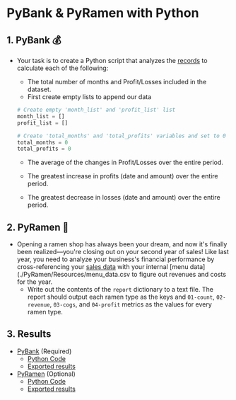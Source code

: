 # PyBank & PyRamen with Python

## 1. PyBank 💰

* Your task is to create a Python script that analyzes the [records](./PyBank/Resources/budget_data.csv) to calculate each of the following:

   * The total number of months and Profit/Losses included in the dataset. 
   * First create empty lists to append our data 
   ```python
   # Create empty 'month_list' and 'profit_list' list
   month_list = [] 
   profit_list = []
   
   # Create 'total_months' and 'total_profits' variables and set to 0
   total_months = 0 
   total_profits = 0
   ```
   * The average of the changes in Profit/Losses over the entire period.

   * The greatest increase in profits (date and amount) over the entire period.

   * The greatest decrease in losses (date and amount) over the entire period.

## 2. PyRamen 🍜
* Opening a ramen shop has always been your dream, and now it's finally been realized––you're closing out on your second year of sales! Like last year, you need to analyze your business's financial performance by cross-referencing your [sales data](./PyRamen/Resources/sales_data.csv) with your internal [menu data](./PyRamen/Resources/menu_data.csv to figure out revenues and costs for the year.
    * Write out the contents of the `report` dictionary to a text file. The report should output each ramen type as the keys and `01-count`, `02-revenue`, `03-cogs`, and `04-profit` metrics as the values for every ramen type.


## 3. Results
* [PyBank](./PyBank/) (Required)
    * [Python Code](./PyBank/main.ipynb)
    * [Exported results](./PyBank/Output/pybank_analysis.txt) 
* [PyRamen](./PyRamen/) (Optional)
    * [Python Code](./PyRamen/main.ipynb)
    * [Exported results](./PyRamen/Output/ramen_report.txt)


